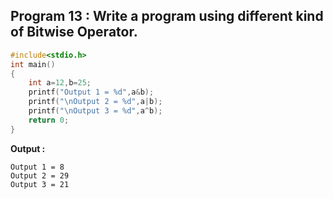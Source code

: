 ## Program 13 : Write a program using different kind of Bitwise Operator.
```C
#include<stdio.h>
int main()
{
	int a=12,b=25;
	printf("Output 1 = %d",a&b);
	printf("\nOutput 2 = %d",a|b);
	printf("\nOutput 3 = %d",a^b);
	return 0;
}
```
**Output :**
```
Output 1 = 8
Output 2 = 29
Output 3 = 21
```
